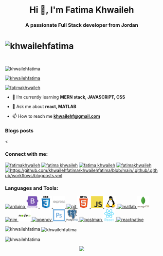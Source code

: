  <h1 align="center">Hi 👋, I'm Fatima Khwaileh</h1>
<h3 align="center">A passionate Full Stack developer from Jordan</h3>

<h1> <img align="center" width="600" height="400" src="https://i.pinimg.com/originals/e0/58/ee/e058eecc0652ff38a4e7062cfcf08c9d.gif" alt="khwailehfatima"/></h1>

<br/>
<p align="left"> <img src="https://komarev.com/ghpvc/?username=khwailehfatima&label=Profile%20views&color=0e75b6&style=flat" alt="khwailehfatima" /> </p>

<p align="left"> <a href="https://github.com/ryo-ma/github-profile-trophy"><img src="https://github-profile-trophy.vercel.app/?username=khwailehfatima" alt="khwailehfatima" /></a> </p>

<p align="left"> <a href="https://twitter.com/fatimakhwaileh" target="blank"><img src="https://img.shields.io/twitter/follow/fatimakhwaileh?logo=twitter&style=for-the-badge" alt="fatimakhwaileh" /></a> </p>

- 🌱 I’m currently learning **MERN stack, JAVASCRIPT, CSS**

- 💬 Ask me about **react, MATLAB**

- 📫 How to reach me **khwailehf@gmail.com**

### Blogs posts
<!-- BLOG-POST-LIST:START -->
<!-- BLOG-POST-LIST:END -->

<
<h3 align="left">Connect with me:</h3>
<p align="left">
<a href="https://twitter.com/fatimakhwaileh" target="blank"><img align="center" src="https://raw.githubusercontent.com/rahuldkjain/github-profile-readme-generator/master/src/images/icons/Social/twitter.svg" alt="fatimakhwaileh" height="30" width="40" /></a>
<a href="https://linkedin.com/in/fatima khwaileh" target="blank"><img align="center" src="https://raw.githubusercontent.com/rahuldkjain/github-profile-readme-generator/master/src/images/icons/Social/linked-in-alt.svg" alt="fatima khwaileh" height="30" width="40" /></a>
<a href="https://fb.com/fatima khwaileh" target="blank"><img align="center" src="https://raw.githubusercontent.com/rahuldkjain/github-profile-readme-generator/master/src/images/icons/Social/facebook.svg" alt="fatima khwaileh" height="30" width="40" /></a>
<a href="https://instagram.com/fatimakhwaileh" target="blank"><img align="center" src="https://raw.githubusercontent.com/rahuldkjain/github-profile-readme-generator/master/src/images/icons/Social/instagram.svg" alt="fatimakhwaileh" height="30" width="40" /></a>
<a href="/https://github.com/khwailehfatima/khwailehfatima/blob/main/.github/.github/workflows/blogposts.yml" target="blank"><img align="center" src="https://raw.githubusercontent.com/rahuldkjain/github-profile-readme-generator/master/src/images/icons/Social/rss.svg" alt="https://github.com/khwailehfatima/khwailehfatima/blob/main/.github/.github/workflows/blogposts.yml" height="30" width="40" /></a>
</p>

<h3 align="left">Languages and Tools:</h3>
<p align="left"> <a href="https://www.arduino.cc/" target="_blank" rel="noreferrer"> <img src="https://cdn.worldvectorlogo.com/logos/arduino-1.svg" alt="arduino" width="40" height="40"/> </a> <a href="https://getbootstrap.com" target="_blank" rel="noreferrer"> <img src="https://raw.githubusercontent.com/devicons/devicon/master/icons/bootstrap/bootstrap-plain-wordmark.svg" alt="bootstrap" width="40" height="40"/> </a> <a href="https://www.w3schools.com/css/" target="_blank" rel="noreferrer"> <img src="https://raw.githubusercontent.com/devicons/devicon/master/icons/css3/css3-original-wordmark.svg" alt="css3" width="40" height="40"/> </a> <a href="https://expressjs.com" target="_blank" rel="noreferrer"> <img src="https://raw.githubusercontent.com/devicons/devicon/master/icons/express/express-original-wordmark.svg" alt="express" width="40" height="40"/> </a> <a href="https://git-scm.com/" target="_blank" rel="noreferrer"> <img src="https://www.vectorlogo.zone/logos/git-scm/git-scm-icon.svg" alt="git" width="40" height="40"/> </a> <a href="https://www.w3.org/html/" target="_blank" rel="noreferrer"> <img src="https://raw.githubusercontent.com/devicons/devicon/master/icons/html5/html5-original-wordmark.svg" alt="html5" width="40" height="40"/> </a> <a href="https://developer.mozilla.org/en-US/docs/Web/JavaScript" target="_blank" rel="noreferrer"> <img src="https://raw.githubusercontent.com/devicons/devicon/master/icons/javascript/javascript-original.svg" alt="javascript" width="40" height="40"/> </a> <a href="https://www.linux.org/" target="_blank" rel="noreferrer"> <img src="https://raw.githubusercontent.com/devicons/devicon/master/icons/linux/linux-original.svg" alt="linux" width="40" height="40"/> </a> <a href="https://www.mathworks.com/" target="_blank" rel="noreferrer"> <img src="https://upload.wikimedia.org/wikipedia/commons/2/21/Matlab_Logo.png" alt="matlab" width="40" height="40"/> </a> <a href="https://www.mongodb.com/" target="_blank" rel="noreferrer"> <img src="https://raw.githubusercontent.com/devicons/devicon/master/icons/mongodb/mongodb-original-wordmark.svg" alt="mongodb" width="40" height="40"/> </a> <a href="https://nim-lang.org/" target="_blank" rel="noreferrer"> <img src="https://www.vectorlogo.zone/logos/nim-lang/nim-lang-icon.svg" alt="nim" width="40" height="40"/> </a> <a href="https://nodejs.org" target="_blank" rel="noreferrer"> <img src="https://raw.githubusercontent.com/devicons/devicon/master/icons/nodejs/nodejs-original-wordmark.svg" alt="nodejs" width="40" height="40"/> </a> <a href="https://opencv.org/" target="_blank" rel="noreferrer"> <img src="https://www.vectorlogo.zone/logos/opencv/opencv-icon.svg" alt="opencv" width="40" height="40"/> </a> <a href="https://www.photoshop.com/en" target="_blank" rel="noreferrer"> <img src="https://raw.githubusercontent.com/devicons/devicon/master/icons/photoshop/photoshop-line.svg" alt="photoshop" width="40" height="40"/> </a> <a href="https://www.postgresql.org" target="_blank" rel="noreferrer"> <img src="https://raw.githubusercontent.com/devicons/devicon/master/icons/postgresql/postgresql-original-wordmark.svg" alt="postgresql" width="40" height="40"/> </a> <a href="https://postman.com" target="_blank" rel="noreferrer"> <img src="https://www.vectorlogo.zone/logos/getpostman/getpostman-icon.svg" alt="postman" width="40" height="40"/> </a> <a href="https://reactjs.org/" target="_blank" rel="noreferrer"> <img src="https://raw.githubusercontent.com/devicons/devicon/master/icons/react/react-original-wordmark.svg" alt="react" width="40" height="40"/> </a> <a href="https://reactnative.dev/" target="_blank" rel="noreferrer"> <img src="https://reactnative.dev/img/header_logo.svg" alt="reactnative" width="40" height="40"/> </a> </p>




<p><img align="left" src="https://github-readme-stats.vercel.app/api/top-langs?username=khwailehfatima&show_icons=true&locale=en&layout=compact" alt="khwailehfatima" /></p>

<p>&nbsp;<img align="center" src="https://github-readme-stats.vercel.app/api?username=khwailehfatima&show_icons=true&locale=en" alt="khwailehfatima" /></p>

<p><img align="center" src="https://github-readme-streak-stats.herokuapp.com/?user=khwailehfatima&" alt="khwailehfatima" /></p>

<p align = "center">
 <img src="https://activity-graph.herokuapp.com/graph?username=zaidalshibi&theme=redical">
</p>
